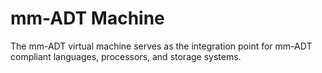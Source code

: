 # mm-ADT Machine

The mm-ADT virtual machine serves as the integration point for mm-ADT compliant languages, processors, and storage systems.